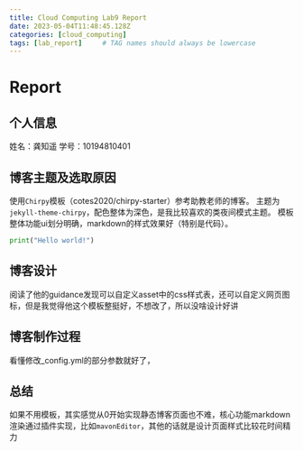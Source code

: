 ```yaml
---
title: Cloud Computing Lab9 Report
date: 2023-05-04T11:48:45.128Z
categories: [cloud_computing]
tags: [lab_report]     # TAG names should always be lowercase
---
```


# Report
## 个人信息
姓名：龚知遥
学号：10194810401

## 博客主题及选取原因
使用`Chirpy`模板（cotes2020/chirpy-starter）参考助教老师的博客。
主题为`jekyll-theme-chirpy`，配色整体为深色，是我比较喜欢的类夜间模式主题。
模板整体功能ui划分明确，markdown的样式效果好（特别是代码）。
```python
print("Hello world!")
```

## 博客设计
阅读了他的guidance发现可以自定义asset中的css样式表，还可以自定义网页图标，但是我觉得他这个模板整挺好，不想改了，所以没啥设计好讲

## 博客制作过程
看懂修改_config.yml的部分参数就好了，

## 总结
如果不用模板，其实感觉从0开始实现静态博客页面也不难，核心功能markdown渲染通过插件实现，比如`mavonEditor`，其他的话就是设计页面样式比较花时间精力